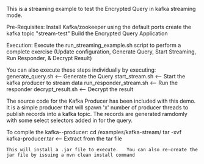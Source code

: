 This is a streaming example to test the Encrypted Query in kafka streaming mode.

Pre-Requisites:
Install Kafka/zookeeper using the default ports
create the kafka topic "stream-test"
Build the Encrypted Query Application

Execution:
Execute the run_streaming_example.sh script to perform a complete exercise (Update configuration, Generate Query, Start Streaming, Run Responder, & Decrypt Result)

You can also execute these steps individually by executing:
generate_query.sh               <-- Generate the Query 
start_stream.sh                 <-- Start the kafka producer to stream data 
run_responder_stream.sh         <-- Run the responder 
decrypt_result.sh               <-- Decrypt the result


The source code for the Kafka Producer has been included with this demo.  It is a simple producer that will spawn 'x' number of producer threads
to publish records into a kafka topic.  The records are generated ramdomly with some select selectors added in for the query.

To compile the kafka--producer:
        cd /examples/kafka-stream/
        tar -xvf kafka-producer.tar               <-- Extract from the tar file

    This will install a .jar file to execute.   You can also re-create the jar file by issuing a mvn clean install command
